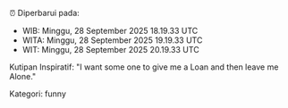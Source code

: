 ⏰ Diperbarui pada:
- WIB: Minggu, 28 September 2025 18.19.33 UTC
- WITA: Minggu, 28 September 2025 19.19.33 UTC
- WIT: Minggu, 28 September 2025 20.19.33 UTC

Kutipan Inspiratif:
"I want some one to give me a Loan and then leave me Alone."


Kategori: funny


